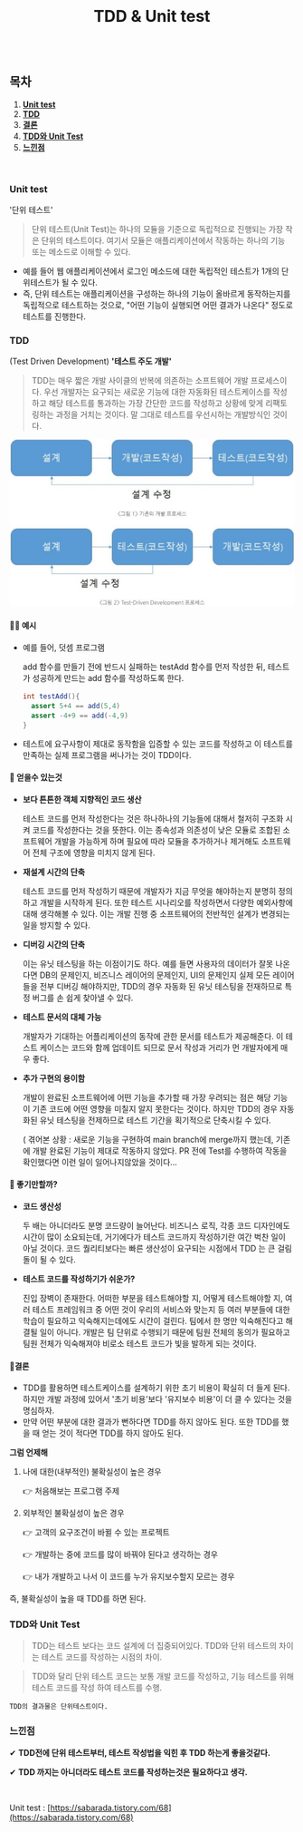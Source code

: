 <div align="center">
  <br />
  <h1>TDD & Unit test</h1>
  <br />
</div>


<br />

## 목차

1. [**Unit test**](#Unit-test)
2. [**TDD**](#TDD)
3. [**결론**](#결론)
4. [**TDD와 Unit Test**](#TDD와-Unit-Test)
5. [**느낀점**](#느낀점)

<br />

### Unit test
'단위 테스트'

> 단위 테스트(Unit Test)는 하나의 모듈을 기준으로 독립적으로 진행되는 가장 작은 단위의 테스트이다. 여기서 모듈은 애플리케이션에서 작동하는 하나의 기능 또는 메소드로 이해할 수 있다.

- 예를 들어 웹 애플리케이션에서 로그인 메소드에 대한 독립적인 테스트가 1개의 단위테스트가 될 수 있다.
- 즉, 단위 테스트는 애플리케이션을 구성하는 하나의 기능이 올바르게 동작하는지를 독립적으로 테스트하는 것으로, "어떤 기능이 실행되면 어떤 결과가 나온다" 정도로 테스트를 진행한다.

### TDD

(Test Driven Development) **'테스트 주도 개발'**

> TDD는 매우 짧은 개발 사이클의 반복에 의존하는 소프트웨어 개발 프로세스이다. 우선 개발자는 요구되는 새로운 기능에 대한 자동화된 테스트케이스를 작성하고 해당 테스트를 통과하는 가장 간단한 코드를 작성하고 상황에 맞게 리팩토링하는 과정을 거치는 것이다. 말 그대로 테스트를 우선시하는 개발방식인 것이다.

<img src="../images/TDD_Process.jpg" alt="TDD Process" />

#### 🤷‍♀️ 예시

- 예를 들어, 덧셈 프로그램

    add 함수를 만들기 전에 반드시 실패하는 testAdd 함수를 먼저 작성한 뒤, 테스트가 성공하게 만드는 add 함수를 작성하도록 한다.

    ```java
    int testAdd(){
      assert 5+4 == add(5,4)
      assert -4+9 == add(-4,9)
    }
    ```

- 테스트에 요구사항이 제대로 동작함을 입증할 수 있는 코드를 작성하고 이 테스트를 만족하는 실제 프로그램을 써나가는 것이 TDD이다.

#### 🍩 얻을수 있는것

- **보다 튼튼한 객체 지향적인 코드 생산**

    테스트 코드를 먼저 작성한다는 것은 하나하나의 기능들에 대해서 철저히 구조화 시켜 코드를 작성한다는 것을 뜻한다. 이는 종속성과 의존성이 낮은 모듈로 조합된 소프트웨어 개발을 가능하게 하며 필요에 따라 모듈을 추가하거나 제거해도 소프트웨어 전체 구조에 영향을 미치지 않게 된다.

- **재설계 시간의 단축**

    테스트 코드를 먼저 작성하기 때문에 개발자가 지금 무엇을 해야하는지 분명히 정의하고 개발을 시작하게 된다. 또한 테스트 시나리오를 작성하면서 다양한 예외사항에 대해 생각해볼 수 있다. 이는 개발 진행 중 소프트웨어의 전반적인 설계가 변경되는 일을 방지할 수 있다.

- **디버깅 시간의 단축**

    이는 유닛 테스팅을 하는 이점이기도 하다. 예를 들면 사용자의 데이터가 잘못 나온다면 DB의 문제인지, 비즈니스 레이어의 문제인지, UI의 문제인지 실제 모든 레이어들을 전부 디버깅 해야하지만, TDD의 경우 자동화 된 유닛 테스팅을 전재하므로 특정 버그를 손 쉽게 찾아낼 수 있다.

- **테스트 문서의 대체 가능**

    개발자가 기대하는 어플리케이션의 동작에 관한 문서를 테스트가 제공해준다. 이 테스트 케이스는 코드와 함께 업데이트 되므로 문서 작성과 거리가 먼 개발자에게 매우 좋다.

- **추가 구현의 용이함**

    개발이 완료된 소프트웨어에 어떤 기능을 추가할 때 가장 우려되는 점은 해당 기능이 기존 코드에 어떤 영향을 미칠지 알지 못한다는 것이다. 하지만 TDD의 경우 자동화된 유닛 테스팅을 전제하므로 테스트 기간을 획기적으로 단축시킬 수 있다.

    ( 겪어본 상황 : 새로운 기능을 구현하여 main branch에 merge까지 했는데, 기존에 개발 완료된 기능이 제대로 작동하지 않았다. PR 전에 Test를 수행하여 작동을 확인했다면 이런 일이 일어나지않았을 것이다...

#### 🤔 좋기만할까?

- **코드 생산성**

    두 배는 아니더라도 분명 코드량이 늘어난다. 비즈니스 로직, 각종 코드 디자인에도 시간이 많이 소요되는데, 거기에다가 테스트 코드까지 작성하기란 여간 벅찬 일이 아닐 것이다. 코드 퀄리티보다는 빠른 생산성이 요구되는 시점에서 TDD 는 큰 걸림돌이 될 수 있다.

- **테스트 코드를 작성하기가 쉬운가?**

    진입 장벽이 존재한다. 어떠한 부분을 테스트해야할 지, 어떻게 테스트해야할 지, 여러 테스트 프레임워크 중 어떤 것이 우리의 서비스와 맞는지 등 여러 부분들에 대한 학습이 필요하고 익숙해지는데에도 시간이 걸린다. 팀에서 한 명만 익숙해진다고 해결될 일이 아니다. 개발은 팀 단위로 수행되기 때문에 팀원 전체의 동의가 필요하고 팀원 전체가 익숙해져야 비로소 테스트 코드가 빛을 발하게 되는 것이다.

#### 📝결론

- TDD를 활용하면 테스트케이스를 설계하기 위한 초기 비용이 확실히 더 들게 된다. 하지만 개발 과정에 있어서 '초기 비용'보다 '유지보수 비용'이 더 클 수 있다는 것을 명심하자.
- 만약 어떤 부분에 대한 결과가 뻔하다면 TDD를 하지 않아도 된다. 또한 TDD를 했을 때 얻는 것이 적다면 TDD를 하지 않아도 된다.

**그럼 언제해**

1. 나에 대한(내부적인) 불확실성이 높은 경우

    👉 처음해보는 프로그램 주제 

2. 외부적인 불확실성이 높은 경우

    👉 고객의 요구조건이 바뀔 수 있는 프로젝트 

    👉 개발하는 중에 코드를 많이 바꿔야 된다고 생각하는 경우

    👉 내가 개발하고 나서 이 코드를 누가 유지보수할지 모르는 경우

즉, 불확실성이 높을 때 TDD를 하면 된다.

### TDD와 Unit Test

> TDD는 테스트 보다는 코드 설계에 더 집중되어있다. TDD와 단위 테스트의 차이는 테스트 코드를 작성하는 시점의 차이.

> TDD와 달리 단위 테스트 코드는 보통 개발 코드를 작성하고, 기능 테스트를 위해 테스트 코드를 작성 하여 테스트를 수행.

`TDD의 결과물은 단위테스트이다.`

### 느낀점
✔ **TDD전에 단위 테스트부터, 테스트 작성법을 익힌 후 TDD 하는게 좋을것같다.**

✔ **TDD 까지는 아니더라도 테스트 코드를 작성하는것은 필요하다고 생각.**

<br>

Unit test : [https://sabarada.tistory.com/68](https://sabarada.tistory.com/68)
